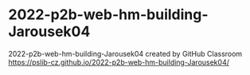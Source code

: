 # 2022-p2b-web-hm-building-Jarousek04
2022-p2b-web-hm-building-Jarousek04 created by GitHub Classroom
https://pslib-cz.github.io/2022-p2b-web-hm-building-Jarousek04/
